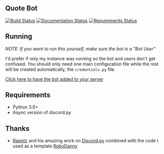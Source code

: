 ## Quote Bot
[![Build Status](https://travis-ci.org/bsquidwrd/Quote-Bot.svg?branch=master)](https://travis-ci.org/bsquidwrd/Quote-Bot) [![Documentation Status](https://readthedocs.org/projects/quote-bot/badge/?version=latest)](http://quote-bot.readthedocs.io/en/latest/?badge=latest) [![Requirements Status](https://requires.io/github/bsquidwrd/Quote-Bot/requirements.svg?branch=master)](https://requires.io/github/bsquidwrd/Quote-Bot/requirements/?branch=master)


## Running
_NOTE: If you want to run this yourself, make sure the bot is a "Bot User"_

I'd prefer if only my instance was running so the bot and users don't get confused. You should only need one main configuration file while the rest will be created automatically, the `credentials.py` file.

[Click here to have the bot added to your server](https://discordapp.com/oauth2/authorize?client_id={}&scope=bot&permissions=117824)


## Requirements
- Python 3.6+
- Async version of discord.py

## Thanks
- [Rapptz](https://github.com/Rapptz) and his amazing work on [Discord.py](https://github.com/Rapptz/discord.py) combined with the code I used as a template [RoboDanny](https://github.com/Rapptz/RoboDanny)
